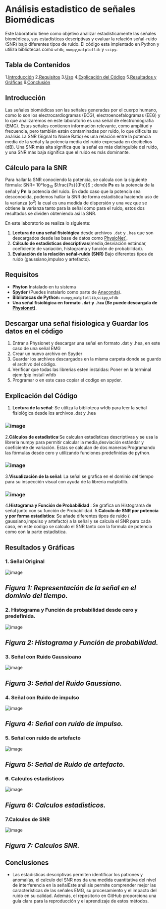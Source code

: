 # Análisis estadistico de señales Biomédicas 
Este laboratorio tiene como objetivo analizar estadisticamente las señales biomédicas, sus estadisticas descriptivas y evaluar la relación señal-ruido (SNR) bajo diferentes tipos de ruido. El código esta implentado en Python y utiliza bibliotecas como `wfdb`, `numpy`,`matplotlib` y `scipy`.

## Tabla de Contenidos 
1.[Introducción](#introducción)
2.[Requisitos](#requisitos)
3.[Uso](#uso)
4.[Explicación del Código](#explicación-del-código)
5.[Resultados y Gráficas](#resultados-y-gráficas)
6.[Conclusión](#conclusión)

## Introducción 

Las señales biomédicas son las señales generadas por el cuerpo humano, como lo son los electrocardiogramas (ECG), electroencefalogramas (EEG) y lo que analizaremos en este laboratorio es una señal de electromiografia (EMG). Estas señales contienen información relevante, como amplitud y frecuencia, pero también están contaminadas por ruido, lo que dificulta su análisis.La SNR (Signal to Noise Ratio) es una relación entre la potencia media de la señal y la potencia media del ruido expresada en decibelios (dB). Una SNR más alta significa que la señal es más distinguible del ruido, y una SNR más baja significa que el ruido es más dominante. 
## Cálculo para la SNR
Para hallar la SNR conociendo la potencia, se calcula con la siguiente fórmula: SNR= 10*log<sub>10</sub> $\frac{Ps}{(Pn)}$  ; donde **Ps** es la potencia de la señal y **Pn** la potencia del ruido. En dado caso que la potencia sea desconocida, podemos hallar la SNR de forma estadistica haciendo uso de la varianza (σ<sup>2</sup>) la cual es una medida de dispersión y una vez que se obtiene la varianza tanto para la señal como para el ruido, estos dos resultados se dividen obteniendo asi la SNR. 

En este laboratorio se realiza lo siguiente: 

1. **Lectura de una señal fisiológica** desde archivos `.dat` y `.hea` que son descargados desde las base de datos como [PhysioNet`](https://physionet.org/).
2. **Cálculo de estadísticas descriptivas**(media,desviación estándar, coeficiente de variación, histograma y función de probabilidad).
3. **Evaluación de la relación señal-ruido (SNR)** Bajo diferentes tipos de ruido (gaussiano,impulso y artefacto).

## Requisitos 

- **Phyton** Instalado en tu sistema 
- **Spyder** (Puedes instalarlo como parte de [Anaconda](https://www.anaconda.com/)).
- **Bibliotecas de Python:** `numpy`,`matplotlib`,`scipy`,`wfdb`
- **Una señal fisiológica en formato `.dat` y `.hea` (Se puede descargala de [Physionet](https://physionet.org/))**.

## Descargar una señal fisiologica y Guardar los datos en el código 
1. Entrar a Physionet y descargar una señal en formato .dat y .hea, en este caso de una señal EMG
2. Crear un nuevo archivo en Spyder
3. Guardar los archivos descargados en la misma carpeta donde se guardo el archivo del código.
4. Verificar que todas las librerias esten instaldas: Poner en la terminal ejem:!pip install wfdb
5. Programar o en este caso copiar el codigo en spyder.

   
## Explicación del Código  

1. **Lectura de la señal**: Se utiliza la biblioteca wfdb para leer la señal fisiológica desde los archivos .dat y .hea
### ![image](https://github.com/user-attachments/assets/a6ebaa49-53fc-48ba-b1fd-f9ea67d60226)
2.**Cálculos de estadistica**:Se calculan estadísticas descriptivas y se usa la libreria numpy para permitir calcular la media,desviación estándar y coeficiente de variación. Estas se calculan de dos maneras:Programando las fórmulas desde cero y utilizando funciones predefinidas de python.
### ![image](https://github.com/user-attachments/assets/b68de891-4309-46ec-a174-4868bfe7f217)
3.**Visualización de la señal**: La señal se grafica en el dominio del tiempo para su inspección visual con ayuda de la libreria matplotlib.
### ![image](https://github.com/user-attachments/assets/b1c01518-2b65-49e8-b334-3fd0a559c2a2)
4.**Histograma y Función de Probabilidad** : Se grafica un Histograma de señal junto con su función de Probabilidad.
5.**Calculo de SNR por potencia y por forma estadistica**: Se añade diferentes tipos de ruido ( gaussiano,impulso y artefacto) a la señal y se calcula el SNR para cada caso, en este codigo se calculo el SNR tanto con la formula de potencia como con la parte estadistica.

## Resultados y Gráficas
### 1. Señal Original 
![image](https://github.com/user-attachments/assets/84311f68-7927-4cf1-a1c1-b36373a3caac)
## *Figura 1: Representación de la señal en el dominio del tiempo.*
### 2. Histograma y Función de probabilidad desde cero y predefinida.
![image](https://github.com/user-attachments/assets/2ca58720-5063-41b6-9135-99094ab103c0)
## *Figura 2: Histograma y Función de probabilidad.*
### 3. Señal con Ruido Gaussioano
![image](https://github.com/user-attachments/assets/973746dd-5009-4ae3-9935-1d7cc58f56f3)
## *Figura 3: Señal del Ruido Gaussiano.*
### 4. Señal con Ruido de impulso
![image](https://github.com/user-attachments/assets/58cedf77-3965-448c-9a4d-b41e8d36dff2)
## *Figura 4: Señal con ruido de impulso.*
### 5. Señal con ruido de artefacto
![image](https://github.com/user-attachments/assets/0b2a7d67-163c-4e77-b8e4-be06733b02f5)
## *Figura 5: Señal de Ruido de artefacto.*
### 6. Calculos estadisticos
![image](https://github.com/user-attachments/assets/a66b0eef-3b9e-4428-b55e-387434106013)
## *Figura 6: Calculos estadisticos.*
### 7.Calculos de SNR
![image](https://github.com/user-attachments/assets/bdb2fbd4-d642-43cb-9b18-9d9900204696)
## *Figura 7: Calculos SNR.*

## Conclusiones 
- Las estadísticas descriptivas permiten identificar los patrones y anomalías, el calculo del SNR nos da una medida cuantitativa del nivel de interferencia en la señalEste análisis permite comprender mejor las características de las señales EMG, su procesamiento y el impacto del ruido en su calidad. Además, el repositorio en GitHub proporciona una guía clara para la reproducción y el aprendizaje de estos métodos.


